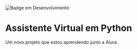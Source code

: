 ![Badge em Desenvolvimento](http://img.shields.io/static/v1?label=STATUS&message=EM%20DESENVOLVIMENTO&color=GREEN&style=for-the-badge)
# Assistente Virtual em Python
Um novo projeto que estou aprendendo junto a Alura.

